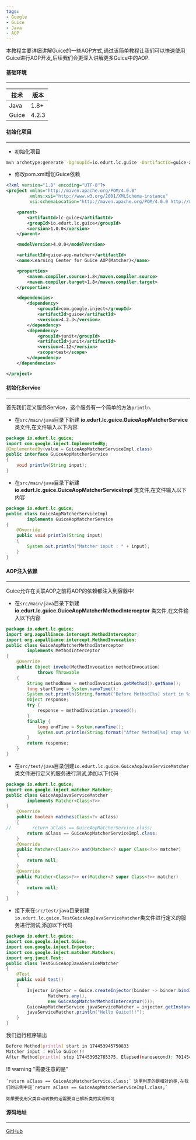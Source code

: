 ```yaml
---
tags:
- Google
- Guice
- Java
- AOP
---
```


本教程主要详细讲解Guice的一些AOP方式,通过该简单教程让我们可以快速使用Guice进行AOP开发,后续我们会更深入讲解更多Guice中的AOP.

#### 基础环境

---

| 技术  | 版本  |
| ----- | ----- |
| Java  | 1.8+  |
| Guice | 4.2.3 |

#### 初始化项目

---

- 初始化项目

```bash
mvn archetype:generate -DgroupId=io.edurt.lc.guice -DartifactId=guice-aop-matcher -DarchetypeArtifactId=maven-archetype-quickstart -Dversion=1.0.0 -DinteractiveMode=false
```

- 修改pom.xml增加Guice依赖

```xml
<?xml version="1.0" encoding="UTF-8"?>
<project xmlns="http://maven.apache.org/POM/4.0.0"
         xmlns:xsi="http://www.w3.org/2001/XMLSchema-instance"
         xsi:schemaLocation="http://maven.apache.org/POM/4.0.0 http://maven.apache.org/xsd/maven-4.0.0.xsd">

    <parent>
        <artifactId>lc-guice</artifactId>
        <groupId>io.edurt.lc.guice</groupId>
        <version>1.0.0</version>
    </parent>

    <modelVersion>4.0.0</modelVersion>

    <artifactId>guice-aop-matcher</artifactId>
    <name>Learning Center for Guice AOP(Matcher)</name>

    <properties>
        <maven.compiler.source>1.8</maven.compiler.source>
        <maven.compiler.target>1.8</maven.compiler.target>
    </properties>

    <dependencies>
        <dependency>
            <groupId>com.google.inject</groupId>
            <artifactId>guice</artifactId>
            <version>4.2.3</version>
        </dependency>
        <dependency>
            <groupId>junit</groupId>
            <artifactId>junit</artifactId>
            <version>4.12</version>
            <scope>test</scope>
        </dependency>
    </dependencies>

</project>
```

#### 初始化Service

---

首先我们定义服务Service，这个服务有一个简单的方法`println`.

- 在`src/main/java`目录下新建 **io.edurt.lc.guice.GuiceAopMatcherService** 类文件,在文件输入以下内容

```java
package io.edurt.lc.guice;
import com.google.inject.ImplementedBy;
@ImplementedBy(value = GuiceAopMatcherServiceImpl.class)
public interface GuiceAopMatcherService
{
    void println(String input);
}
```

- 在`src/main/java`目录下新建 **io.edurt.lc.guice.GuiceAopMatcherServiceImpl** 类文件,在文件输入以下内容

```java
package io.edurt.lc.guice;
public class GuiceAopMatcherServiceImpl
        implements GuiceAopMatcherService
{
    @Override
    public void println(String input)
    {
        System.out.println("Matcher input : " + input);
    }
}
```

#### AOP注入依赖

---

Guice允许在关联AOP之前将AOP的依赖都注入到容器中!

- 在`src/main/java`目录下新建 **io.edurt.lc.guice.GuiceAopMatcherMethodInterceptor** 类文件,在文件输入以下内容

```java
package io.edurt.lc.guice;
import org.aopalliance.intercept.MethodInterceptor;
import org.aopalliance.intercept.MethodInvocation;
public class GuiceAopMatcherMethodInterceptor
        implements MethodInterceptor
{
    @Override
    public Object invoke(MethodInvocation methodInvocation)
            throws Throwable
    {
        String methodName = methodInvocation.getMethod().getName();
        long startTime = System.nanoTime();
        System.out.println(String.format("Before Method[%s] start in %s", methodName, startTime));
        Object response;
        try {
            response = methodInvocation.proceed();
        }
        finally {
            long endTime = System.nanoTime();
            System.out.println(String.format("After Method[%s] stop %s, Elapsed(nanosecond): %d", methodName, endTime, (endTime - startTime)));
        }
        return response;
    }
}
```

- 在`src/test/java`目录创建`io.edurt.lc.guice.GuiceAopJavaServiceMatcher`类文件进行定义的服务进行测试,添加以下代码

```java
package io.edurt.lc.guice;
import com.google.inject.matcher.Matcher;
public class GuiceAopJavaServiceMatcher
        implements Matcher<Class<?>>
{
    @Override
    public boolean matches(Class<?> aClass)
    {
//        return aClass == GuiceAopMatcherService.class;
        return aClass == GuiceAopMatcherServiceImpl.class;
    }
    @Override
    public Matcher<Class<?>> and(Matcher<? super Class<?>> matcher)
    {
        return null;
    }
    @Override
    public Matcher<Class<?>> or(Matcher<? super Class<?>> matcher)
    {
        return null;
    }
}
```

- 接下来在`src/test/java`目录创建`io.edurt.lc.guice.TestGuiceAopJavaServiceMatcher`类文件进行定义的服务进行测试,添加以下代码

```java
package io.edurt.lc.guice;
import com.google.inject.Guice;
import com.google.inject.Injector;
import com.google.inject.matcher.Matchers;
import org.junit.Test;
public class TestGuiceAopJavaServiceMatcher
{
    @Test
    public void test()
    {
        Injector injector = Guice.createInjector(binder -> binder.bindInterceptor(new GuiceAopJavaServiceMatcher(),
                Matchers.any(),
                new GuiceAopMatcherMethodInterceptor()));
        GuiceAopMatcherService javaServiceMatcher = injector.getInstance(GuiceAopMatcherServiceImpl.class);
        javaServiceMatcher.println("Hello Guice!!!");
    }
}
```

我们运行程序输出

```bash
Before Method[println] start in 174453945750833
Matcher input : Hello Guice!!!
After Method[println] stop 174453952765375, Elapsed(nanosecond): 7014542
```

!!! warning "需要注意的是"

    `return aClass == GuiceAopMatcherService.class;` 这里判定的是相对的类,在我们的示例中是`return aClass == GuiceAopMatcherServiceImpl.class;`

    如果要使用父类自动转换的话需要自己解析类的实现即可

#### 源码地址

---

[GitHub](https://github.com/EdurtIO/learning-center-code/tree/master/guice/aop-matcher)
